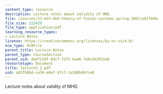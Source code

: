 ```yaml
---
content_type: resource
description: Lecture notes about validity of MHD.
file: /courses/22-615-mhd-theory-of-fusion-systems-spring-2007/a82fb0bdce36e0a797c71a398b4bfce8_lecture3_2.pdf
file_size: 222429
file_type: application/pdf
learning_resource_types:
- Lecture Notes
license: https://creativecommons.org/licenses/by-nc-sa/4.0/
ocw_type: OCWFile
parent_title: Lecture Notes
parent_type: CourseSection
parent_uid: da67218f-0dcf-f2f2-6a46-7a9cda203148
resourcetype: Document
title: lecture3_2.pdf
uid: a82fb0bd-ce36-e0a7-97c7-1a398b4bfce8
---
```

Lecture notes about validity of MHD.